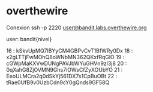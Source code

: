 # overthewire
Conexion ssh -p 2220 user@bandit.labs.overthewire.org

user: bandit{nivel}

16 : kSkvUpMQ7lBYyCM4GBPvCvT1BfWRy0Dx
18 : x2gLTTjFwMOhQ8oWNbMN362QKxfRqGlO
19 : cGWpMaKXVwDUNgPAVJbWYuGHVn9zl3j8
20 : 0qXahG8ZjOVMN9Ghs7iOWsCfZyXOUbYO
21 : EeoULMCra2q0dSkYj561DX7s1CpBuOBt
22 : tRae0UfB9v0UzbCdn9cY0gQnds9GF58Q
